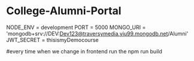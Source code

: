 # College-Alumni-Portal

NODE_ENV = development
PORT = 5000
MONGO_URI = 'mongodb+srv://DEV:Dev123@traversymedia.yiu99.mongodb.net/Alumni'
JWT_SECRET = thisismyDemocourse

#every time when we change in frontend run the npm run build